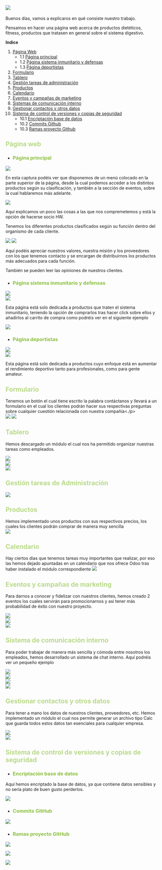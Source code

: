# ![](Imagenes/Images/1.png)

Buenos días, vamos a explicaros en qué consiste nuestro trabajo.

Pensamos en hacer una página web acerca de productos dietéticos, fitness, productos que tratasen en general sobre el sistema digestivo.



**Indice**
1. [Página Web](#pagWeb)
   - 1.1 [Página principal](#pagPrin)
   - 1.2 [Página sistema inmunitario y defensas](#pagSid)
   - 1.3 [Página deportistas](#pagDepor)
2. [Formulario](#form)
3. [Tablero](#tablero)
4. [Gestión tareas de administración](#GTA)
5.  [Productos](#prod)
6.  [Calendario](#calen)
7.  [Eventos y campañas de marketing](#ECM)
8.  [Sistemas de comunicación interno](#SCI)
8.  [Gestionar contactos y otros datos](#GCD)
10. [Sistema de control de versiones y copias de seguridad](#SCV)
    - 10.1 [Encriptación base de datos](#EBD)
    - 10.2 [Commits Github](#CGH)
    - 10.3 [Ramas proyecto Github](#RPG)


<div id ='pagWeb' />

## <span style="color:#B9D989"> Página web</span>

<div id ='pagPrin' />

- ### <span style="color:#8CBF3F">Página principal</span>

![](Imagenes/Screenshots/Web1.png)  

En esta captura podéis ver que disponemos de un menú colocado en la parte superior de la página, desde la cual podemos acceder a los distintos productos según su clasificación, y también a la sección de eventos, sobre la cual hablaremos más adelante.

![](Imagenes/Screenshots/Web2.png)  

Aquí explicamos un poco las cosas a las que nos compremetemos y está la opción de hacerse socio HW.

Tenemos los diferentes productos clasificados según su función dentro del organismo de cada cliente.

![](Imagenes/Screenshots/Web3.png) ![](Imagenes/Screenshots/Web4.png)  

Aquí podéis apreciar nuestros valores, nuestra misión y los proveedores con los que tenemos contacto y se encargan de distribuirnos los productos más adecuados para cada función.

También se pueden leer las opiniones de nuestros clientes.

<div id ='pagSid' />

- ### <span style="color:#8CBF3F">Página sistema inmunitario y defensas </span>

![](Imagenes/Screenshots/Sistema1.png)  
![](Imagenes/Screenshots/Sistema2.png)

Esta página está solo dedicada a productos que traten el sistema inmunitario, teniendo la opción de comprarlos tras hacer click sobre ellos y añadirlos al carrito de compra como podréis ver en el siguiente ejemplo

![](Imagenes/Screenshots/Producto.png)  

<div id ='pagDepor' />

- ### <span style="color:#8CBF3F">Página deportistas </span>

![](Imagenes/Screenshots/Deportistas1.png)  
![](Imagenes/Screenshots/Deportistas2.png)

Esta página está solo dedicada a productos cuyo enfoque está en aumentar el rendimiento deportivo tanto para profesionales, como para gente amateur.

<div id ='form' />

## <span style="color:#B9D989"> Formulario </span>

Tenemos un botón el cual tiene escrito la palabra contáctanos y llevará a un formulario en el cual los clientes podrán hacer sus respectivas preguntas sobre cualquier cuestión relacionada con nuestra compañía<./p>  
![](Imagenes/Screenshots/Formulario.png) ![](Imagenes/Screenshots/Gracias.png)

<div id ='tablero' />

## <span style="color:#B9D989"> Tablero </span>

Hemos descargado un módulo el cual nos ha permitido organizar nuestras tareas como empleados.

![](Imagenes/Screenshots/Tablero1.png)  
![](Imagenes/Screenshots/Tablero2.png)  
![](Imagenes/Screenshots/Tablero3.png)  

<div id ='GTA' />

## <span style="color:#B9D989">Gestión tareas de Administración </span>

![](Imagenes/Screenshots/CRM.png)  

<div id ='prod' />

## <span style="color:#B9D989">Productos</span>

Hemos implementado unos productos con sus respectivos precios, los cuales los clientes podrán comprar de manera muy sencilla  
![](Imagenes/Screenshots/Productos1.png)  

<div id ='calen' />

## <span style="color:#B9D989">Calendario</span>

Hay ciertos días que tenemos tareas muy importantes que realizar, por eso las hemos dejado apuntadas en un calendario que nos ofrece Odoo tras haber instalado el módulo correspondiente 
![](Imagenes/Screenshots/Calendario1.png)  

<div id ='ECM' />

## <span style="color:#B9D989">Eventos y campañas de marketing</span>

Para darnos a conocer y fidelizar con nuestros clientes, hemos creado 2 eventos los cuales servirán para promocionarnos y así tener más probabilidad de éxito con nuestro proyecto.

![](Imagenes/Screenshots/Eventos1.png)  
![](Imagenes/Screenshots/Eventos2.png)  
![](Imagenes/Screenshots/Eventos3.png)  

<div id ='SCI' />

## <span style="color:#B9D989">Sistema de comunicación interno</span>

Para poder trabajar de manera más sencilla y cómoda entre nosotros los empleados, hemos desarrollado un sistema de chat interno. Aquí podréis ver un pequeño ejemplo

![](Imagenes/Screenshots/Chat1.png)  
![](Imagenes/Screenshots/Chat2.png)  
![](Imagenes/Screenshots/Chat3.png)  
![](Imagenes/Screenshots/Chat4.png)  

<div id ='GCD' />

## <span style="color:#B9D989">Gestionar contactos y otros datos</span>

Para tener a mano los datos de nuestros clientes, proveedores, etc. Hemos implementado un módulo el cual nos permite generar un archivo tipo Calc que guarda todos estos datos tan esenciales para cualquier empresa.

![](Imagenes/Screenshots/Contactos1.png)  
![](Imagenes/Screenshots/CSV.png)  

<div id ='SCV' />

## <span style="color:#B9D989">Sistema de control de versiones y copias de seguridad </span>

<div id ='EBD' />

+ ### <span style="color:#8CBF3F">Encriptación base de datos </span>

Aquí hemos encriptado la base de datos, ya que contiene datos sensibles y no sería plato de buen gusto perderlos.

![](Imagenes/Screenshots/cifrando.png)  

<div id ='CGH' />

+ ### <span style="color:#8CBF3F">Commits GitHub</span>

![](Imagenes/Screenshots/GitHubCommits.png)  

<div id ='RPG' />

+ ### <span style="color:#8CBF3F">Ramas proyecto GitHub</span>

![](Imagenes/Screenshots/GitHub1.png)

![](Imagenes/Screenshots/GitHub2.png)

![](Imagenes/Screenshots/GitHub3.png)
